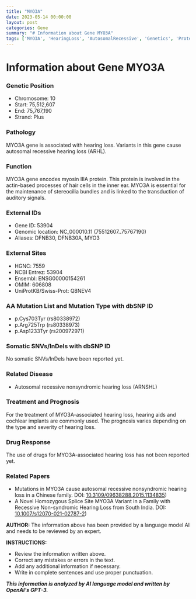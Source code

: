 ```yaml
---
title: "MYO3A"
date: 2023-05-14 00:00:00
layout: post
categories: Gene
summary: "# Information about Gene MYO3A"
tags: ['MYO3A', 'HearingLoss', 'AutosomalRecessive', 'Genetics', 'ProteinFunction', 'Mutation', 'Treatment', 'CochlearImplants']
---
```


# Information about Gene MYO3A

### Genetic Position
- Chromosome: 10
- Start: 75,512,607
- End: 75,767,190
- Strand: Plus

### Pathology
MYO3A gene is associated with hearing loss. Variants in this gene cause autosomal recessive hearing loss (ARHL).

### Function
MYO3A gene encodes myosin IIIA protein. This protein is involved in the actin-based processes of hair cells in the inner ear. MYO3A is essential for the maintenance of stereocilia bundles and is linked to the transduction of auditory signals.

### External IDs
- Gene ID: 53904
- Genomic location: NC_000010.11 (75512607..75767190)
- Aliases: DFNB30, DFNB30A, MYO3

### External Sites
- HGNC: 7559
- NCBI Entrez: 53904
- Ensembl: ENSG00000154261
- OMIM: 606808
- UniProtKB/Swiss-Prot: Q8NEV4

### AA Mutation List and Mutation Type with dbSNP ID
- p.Cys703Tyr (rs80338972)
- p.Arg725Trp (rs80338973)
- p.Asp1233Tyr (rs200972971)

### Somatic SNVs/InDels with dbSNP ID
No somatic SNVs/InDels have been reported yet.

### Related Disease
- Autosomal recessive nonsyndromic hearing loss (ARNSHL)

### Treatment and Prognosis
For the treatment of MYO3A-associated hearing loss, hearing aids and cochlear implants are commonly used. The prognosis varies depending on the type and severity of hearing loss.

### Drug Response
The use of drugs for MYO3A-associated hearing loss has not been reported yet.

### Related Papers
- Mutations in MYO3A cause autosomal recessive nonsyndromic hearing loss in a Chinese family. DOI: [10.3109/09638288.2015.1134835](https://doi.org/10.3109/09638288.2015.1134835))
- A Novel Homozygous Splice Site MYO3A Variant in a Family with Recessive Non-syndromic Hearing Loss from South India. DOI: [10.1007/s12070-021-02787-2](https://doi.org/10.1007/s12070-021-02787-2))

**AUTHOR:** The information above has been provided by a language model AI and needs to be reviewed by an expert.

**INSTRUCTIONS:**
- Review the information written above.
- Correct any mistakes or errors in the text.
- Add any additional information if necessary.
- Write in complete sentences and use proper punctuation.

**_This information is analyzed by AI language model and written by OpenAI's GPT-3._**